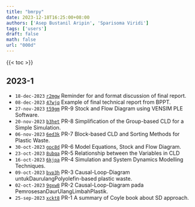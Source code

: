 ```yaml
---
title: "bmrpy"
date: 2023-12-18T16:25:00+08:00
authors: ['Asep Bustanil Aripin', 'Sparisoma Viridi']
tags: ['users']
draft: false
math: false
url: "000d"
---
```

{{< toc >}}


## 2023-1
+ `18-dec-2023` [`r2mgw`](https://osf.io/r2mgw) Reminder for and format discussion of final report.
+ `08-dec-2023` [`47wjq`](https://osf.io/47wjq) Example of final technical report from BPPT.
+ `27-nov-2023` [`t59gm`](https://osf.io/t59gm) PR-9 Stock and Flow Diagram using VENSIM PLE Software.
+ `20-nov-2023` [`b3het`](https://osf.io/b3het) PR-8 Simplification of the Group-based CLD for a Simple Simulation.
+ `06-nov-2023` [`6ed3k`](https://osf.io/6ed3k) PR-7 Block-based CLD and Sorting Methods for Plastic Waste.
+ `30-oct-2023` [`gpc8d`](https://osf.io/gpc8d) PR-6 Model Equations, Stock and Flow Diagram.
+ `23-oct-2023` [`8ubqa`](https://osf.io/8ubqa) PR-5 Relationship between the Variables in CLD
+ `16-oct-2023` [`6kjpa`](https://osf.io/6kjpa) PR-4 Simulation and System Dynamics Modelling Techniques.
+ `09-oct-2023` [`bvp3h`](https://osf.io/bvp3h) PR-3 Causal-Loop-Diagram untukDaurulangPolyolefin-based plastic waste.
+ `02-oct-2023` [`9gxw8`](https://osf.io/9gxw8) PR-2 Causal-Loop-Diagram pada PemrosesanDaurUlangLimbahPlastik.
+ `25-sep-2023` [`xckt8`](https://osf.io/xckt8) PR-1 A summary of Coyle book about SD approach.